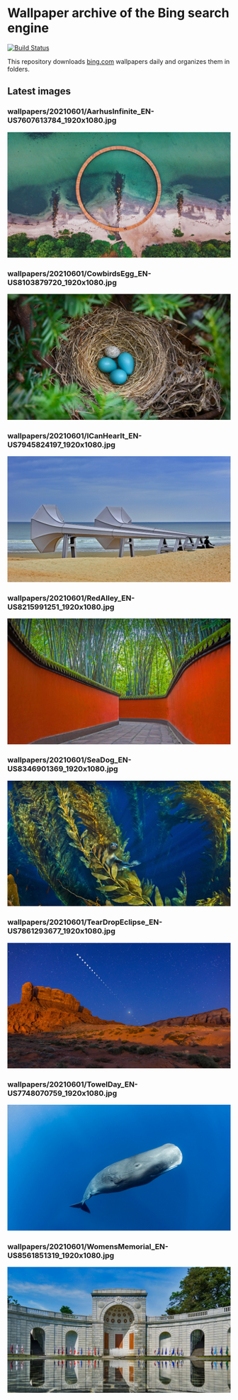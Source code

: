 # Wallpaper archive of the Bing search engine

[![Build Status](https://travis-ci.org/kijart/bing-daily-images-dl.svg?branch=wallpapers)](https://travis-ci.org/kijart/bing-daily-images-dl)

This repository downloads [bing.com](https://www.bing.com) wallpapers daily and organizes them in folders.

## Latest images

<!-- Wallpapers -->

### wallpapers/20210601/AarhusInfinite_EN-US7607613784_1920x1080.jpg

![wallpapers/20210601/AarhusInfinite_EN-US7607613784_1920x1080.jpg](wallpapers/20210601/AarhusInfinite_EN-US7607613784_1920x1080.jpg)

### wallpapers/20210601/CowbirdsEgg_EN-US8103879720_1920x1080.jpg

![wallpapers/20210601/CowbirdsEgg_EN-US8103879720_1920x1080.jpg](wallpapers/20210601/CowbirdsEgg_EN-US8103879720_1920x1080.jpg)

### wallpapers/20210601/ICanHearIt_EN-US7945824197_1920x1080.jpg

![wallpapers/20210601/ICanHearIt_EN-US7945824197_1920x1080.jpg](wallpapers/20210601/ICanHearIt_EN-US7945824197_1920x1080.jpg)

### wallpapers/20210601/RedAlley_EN-US8215991251_1920x1080.jpg

![wallpapers/20210601/RedAlley_EN-US8215991251_1920x1080.jpg](wallpapers/20210601/RedAlley_EN-US8215991251_1920x1080.jpg)

### wallpapers/20210601/SeaDog_EN-US8346901369_1920x1080.jpg

![wallpapers/20210601/SeaDog_EN-US8346901369_1920x1080.jpg](wallpapers/20210601/SeaDog_EN-US8346901369_1920x1080.jpg)

### wallpapers/20210601/TearDropEclipse_EN-US7861293677_1920x1080.jpg

![wallpapers/20210601/TearDropEclipse_EN-US7861293677_1920x1080.jpg](wallpapers/20210601/TearDropEclipse_EN-US7861293677_1920x1080.jpg)

### wallpapers/20210601/TowelDay_EN-US7748070759_1920x1080.jpg

![wallpapers/20210601/TowelDay_EN-US7748070759_1920x1080.jpg](wallpapers/20210601/TowelDay_EN-US7748070759_1920x1080.jpg)

### wallpapers/20210601/WomensMemorial_EN-US8561851319_1920x1080.jpg

![wallpapers/20210601/WomensMemorial_EN-US8561851319_1920x1080.jpg](wallpapers/20210601/WomensMemorial_EN-US8561851319_1920x1080.jpg)

